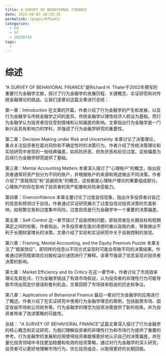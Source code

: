 ```yaml
---
title: A SURVEY OF BEHAVIORAL FINANCE
date: 2023-08-07 16:29:35
permalink: /pages/0fba43/
categories:
  - kd
  - hf
  - 20230718
tags:
  - 
---
```

# 综述

“A SURVEY OF BEHAVIORAL FINANCE”是Richard H. Thaler于2002年撰写的重要行为金融学文献，探讨了行为金融学的发展历程、关键概念、实证研究和对传统金融理论的挑战。让我们逐章对这篇文章进行总结：

第一章：Introduction
在文章的开篇，作者介绍了行为金融学的产生和发展，以及行为金融学与传统金融学之间的差异。传统金融学以理性经济人假设为基础，而行为金融学认为投资者往往受到情绪和认知偏差的影响。文章指出行为金融学是一门新兴且具有影响力的学科，并强调了行为金融学研究的重要性。

第二章：Decision Making under Risk and Uncertainty
本章讨论了决策理论，重点关注投资者在面对风险和不确定性时的决策行为。作者介绍了传统决策理论和实验研究中发现的一些经典偏差，如风险厌恶、损失厌恶和反应过度。这些偏差为后续行为金融学研究提供了基础。

第三章：Mental Accounting Matters
本章深入探讨了“心理账户”的概念，指出投资者通常将资产划分为不同的账户，并根据账户的来源和用途做出不同决策。作者介绍了“禀赋效应”和“逃避损失”的概念，这些都是心理账户理论的重要组成部分。心理账户的存在影响了投资者的资产配置和风险承受能力。

第四章：Overconfidence
本章主要讨论了过度自信现象，指出许多投资者对自己的信息和预测过于自信。作者通过实证研究展示了过度自信对投资决策的负面影响，如频繁交易和过度集中风险。过度自信是行为金融学中一个重要的决策偏差。

第五章：Self-Control
这一章节探讨了自我控制问题，即投资者在长期目标和短期满足之间的权衡。作者指出，许多投资者在面对诱惑时难以自我约束，导致做出不利于长期财富增长的决策。文章介绍了实验和实证研究中关于自我控制的发现。

第六章：Framing, Mental Accounting, and the Equity Premium Puzzle
本章关注了“框架效应”，即同样的信息以不同方式呈现时可能会导致不同的决策结果。作者通过研究框架效应对股权溢价谜团进行了解释。该章节强调了信息呈现对投资者决策的影响。

第七章：Market Efficiency and Its Critics
在这一章节中，作者讨论了市场效率理论及其批评。行为金融学挑战了有效市场假说，认为投资者的非理性行为可能导致市场出现定价错误和套利机会。文章回顾了市场效率假说的历史和争议。

第八章：Applications of Behavioral Finance
最后一章对行为金融学的应用进行了概述。作者介绍了在实证研究中使用行为金融学理念的案例，包括股票市场、固定收益市场和公司财务等。行为金融学的理念为投资决策提供了新的视角，并为投资者带来了改进策略的可能性。

总结：
"A SURVEY OF BEHAVIORAL FINANCE"这篇文章深入探讨了行为金融学的核心概念和实证研究，为我们理解投资者的非理性行为和市场行为提供了重要的参考。行为金融学的发展和应用使得投资者能够更好地认识自己的决策偏差，并在量化投资领域中寻找更加稳健和有效的投资策略。通过对行为金融学的深入研究，投资者可以更好地理解市场行为，优化投资组合，以取得更好的长期回报。
